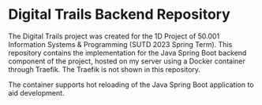# Digital Trails Backend Repository

The Digital Trails project was created for the 1D Project of 50.001 Information Systems & Programming (SUTD 2023 Spring Term). This repository contains the implementation for the Java Spring Boot backend component of the project, hosted on my server using a Docker container through Traefik. The Traefik is not shown in this repository.

The container supports hot reloading of the Java Spring Boot application to aid development.